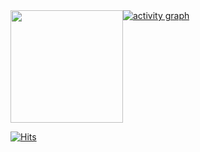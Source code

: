<div style="display:flex">
<a href="#">
<img height="180em" src="https://github-readme-stats.vercel.app/api/top-langs/?username=miptleha&layout=compact&hide=HTML"/>
</a>

<a href="#">
 <img src="https://github-readme-activity-graph.vercel.app/graph?username=miptleha&theme=react-dark&hide_border=true&hide_title=false&area=true&custom_title=Total%20contribution%20graph%20in%20all%20repo" alt="activity graph"/>
</a>
</div>


[![Hits](https://hits.seeyoufarm.com/api/count/incr/badge.svg?url=https%3A%2F%2Fgithub.com%2Fmiptleha&count_bg=%230C7DBD&title_bg=%23555555&icon=&icon_color=%23E7E7E7&title=hits&edge_flat=false)](https://hits.seeyoufarm.com)
